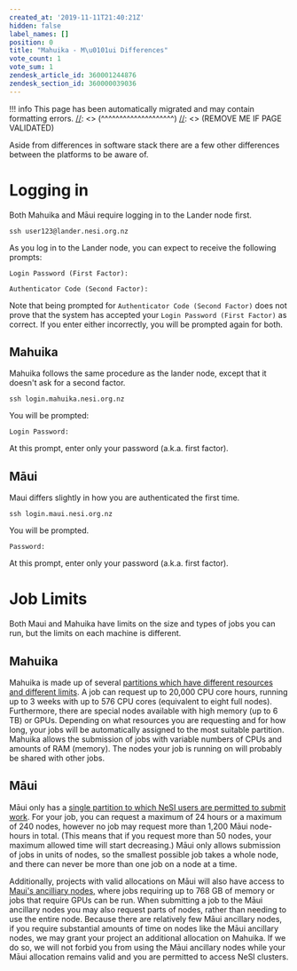 ```yaml
---
created_at: '2019-11-11T21:40:21Z'
hidden: false
label_names: []
position: 0
title: "Mahuika - M\u0101ui Differences"
vote_count: 1
vote_sum: 1
zendesk_article_id: 360001244876
zendesk_section_id: 360000039036
---
```



[//]: <> (REMOVE ME IF PAGE VALIDATED)
[//]: <> (vvvvvvvvvvvvvvvvvvvv)
!!! info
    This page has been automatically migrated and may contain formatting errors.
[//]: <> (^^^^^^^^^^^^^^^^^^^^)
[//]: <> (REMOVE ME IF PAGE VALIDATED)
<p>Aside from differences in software stack there are a few other differences between the platforms to be aware of.</p>
<h1>Logging in</h1>
<p>Both Mahuika and Māui require logging in to the Lander node first.</p>
<pre><code>ssh user123@lander.nesi.org.nz</code></pre>
<p>As you log in to the Lander node, you can expect to receive the following prompts:</p>
<pre><code>Login Password (First Factor):</code></pre>
<pre><code>Authenticator Code (Second Factor):</code></pre>
<p>Note that being prompted for <code>Authenticator Code (Second Factor)</code> does not prove that the system has accepted your <code>Login Password (First Factor)</code> as correct. If you enter either incorrectly, you will be prompted again for both.</p>
<h2>Mahuika</h2>
<p>Mahuika follows the same procedure as the lander node, except that it doesn't ask for a second factor.</p>
<pre><code>ssh login.mahuika.nesi.org.nz</code></pre>
<p>You will be prompted:</p>
<pre><code>Login Password:</code></pre>
<p>At this prompt, enter only your password (a.k.a. first factor).</p>
<h2>Māui</h2>
<p>Maui differs slightly in how you are authenticated the first time.</p>
<pre><code>ssh login.maui.nesi.org.nz</code></pre>
<p>You will be prompted.</p>
<pre><code>Password:</code></pre>
<p>At this prompt, enter only your password (a.k.a. first factor).</p>
<h1>Job Limits</h1>
<p>Both Maui and Mahuika have limits on the size and types of jobs you can run, but the limits on each machine is different.</p>
<h2>Mahuika</h2>
<p>Mahuika is made up of several <a href="https://support.nesi.org.nz/hc/en-gb/articles/360000204076" target="_self">partitions which have different resources and different limits</a>. A job can request up to 20,000 CPU core hours, running up to 3 weeks with up to 576 CPU cores (equivalent to eight full nodes). Furthermore, there are special nodes available with high memory (up to 6 TB) or GPUs. Depending on what resources you are requesting and for how long, your jobs will be automatically assigned to the most suitable partition. Mahuika allows the submission of jobs with variable numbers of CPUs and amounts of RAM (memory). The nodes your job is running on will probably be shared with other jobs.</p>
<h2>Māui</h2>
<p>Māui only has a <a href="https://support.nesi.org.nz/hc/en-gb/articles/360000204116" target="_self">single partition to which NeSI users are permitted to submit work</a>. For your job, you can request a maximum of 24 hours or a maximum of 240 nodes, however no job may request more than 1,200 Māui node-hours in total. (This means that if you request more than 50 nodes, your maximum allowed time will start decreasing.) Māui only allows submission of jobs in units of nodes, so the smallest possible job takes a whole node, and there can never be more than one job on a node at a time.</p>
<p>Additionally, projects with valid allocations on Māui will also have access to <a href="https://support.nesi.org.nz/hc/en-gb/articles/360000203776" target="_self">Maui's ancilliary nodes,</a> where jobs requiring up to 768 GB of memory or jobs that require GPUs can be run. When submitting a job to the Māui ancillary nodes you may also request parts of nodes, rather than needing to use the entire node. Because there are relatively few Māui ancillary nodes, if you require substantial amounts of time on nodes like the Māui ancillary nodes, we may grant your project an additional allocation on Mahuika. If we do so, we will not forbid you from using the Māui ancillary nodes while your Māui allocation remains valid and you are permitted to access NeSI clusters.</p>